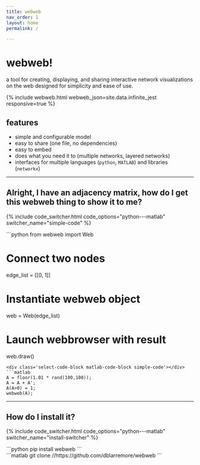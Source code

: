 ```yaml
---
title: webweb
nav_order: 1
layout: home
permalink: /

---
```


# webweb!

a tool for creating, displaying, and sharing interactive network visualizations on the web designed for simplicity and ease of use.

{% include webweb.html webweb_json=site.data.infinite_jest responsive=true %}

## features

- simple and configurable model
- easy to share (one file, no dependencies)
- easy to embed
- does what you need it to (multiple networks, layered networks)
- interfaces for multiple languages (`python`, `MATLAB`) and libraries (`networkx`)

---

## Alright, I have an adjacency matrix, how do I get this webweb thing to show it to me?

{% include code_switcher.html code_options="python---matlab" switcher_name="simple-code" %}

<div class='select-code-block select-code-block-visible python-code-block simple-code'></div>
```python
from webweb import Web

# Connect two nodes
edge_list = [[0, 1]]

# Instantiate webweb object
web = Web(edge_list)

# Launch webbrowser with result
web.draw()
```
<div class='select-code-block matlab-code-block simple-code'></div>
```matlab
A = floor(1.01 * rand(100,100)); 
A = A + A'; 
A(A>0) = 1;
webweb(A);
```

---

## How do I install it?

{% include code_switcher.html code_options="python---matlab" switcher_name="install-switcher" %}
<div class='select-code-block python-code-block select-code-block-visible install-switcher'></div>
```python
pip install webweb
```
<div class='select-code-block matlab-code-block install-switcher'></div>
```matlab
git clone //https://github.com/dblarremore/webweb
```

